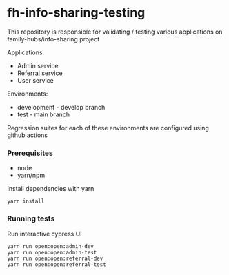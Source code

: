 # fh-info-sharing-testing

This repository is responsible for validating / testing various applications on family-hubs/info-sharing project

Applications:

- Admin service
- Referral service
- User service

Environments:

- development - develop branch
- test - main branch

Regression suites for each of these environments are configured using github actions

### Prerequisites

- node
- yarn/npm

Install dependencies with yarn

```shell
yarn install
```

### Running tests

Run interactive cypress UI

```shell
yarn run open:open:admin-dev
yarn run open:open:admin-test
yarn run open:open:referral-dev
yarn run open:open:referral-test
```